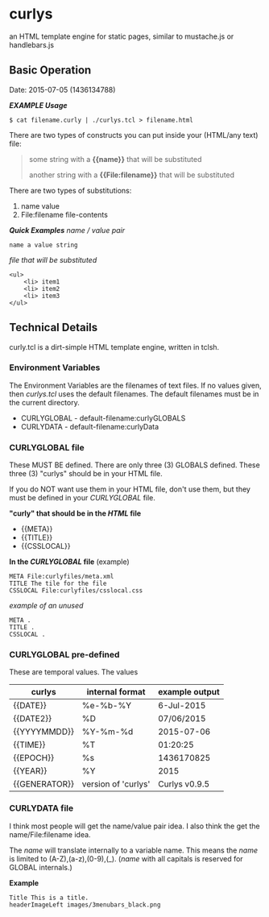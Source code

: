 # curlys #
an HTML template engine for static pages, similar to mustache.js or handlebars.js

## Basic Operation ##
Date: 2015-07-05 (1436134788)

***EXAMPLE Usage***
```
$ cat filename.curly | ./curlys.tcl > filename.html
```

There are two types of constructs you can put inside your (HTML/any text) file:
> some string with a **{{name}}** that will be substituted
>
> another string with a **{{File:filename}}** that will be substituted

There are two types of substitutions:

1. name value
2. File:filename file-contents

***Quick Examples***
*name / value pair*
```
name a value string
```

*file that will be substituted*
```
<ul>
	<li> item1
	<li> item2
	<li> item3
</ul>
```

## Technical Details ##
curly.tcl is a dirt-simple HTML template engine, written in tclsh.

### Environment Variables ###

The Environment Variables are the filenames of text files.
If no values given, then *curlys.tcl* uses the default filenames.
The default filenames must be in the current directory.

* CURLYGLOBAL - default-filename:curlyGLOBALS
* CURLYDATA   - default-filename:curlyData

### CURLYGLOBAL file ###

These MUST BE defined. There are only three (3) GLOBALS defined.
These three (3) "curlys" should be in your HTML file.

If you do NOT want use them in your HTML file, don't use them,
but they must be defined in your *CURLYGLOBAL* file.

**"curly" that should be in the *HTML* file**

* {{META}}
* {{TITLE}}
* {{CSSLOCAL}}

**In the *CURLYGLOBAL* file** (example)

```
META File:curlyfiles/meta.xml
TITLE The tile for the file
CSSLOCAL File:curlyfiles/csslocal.css
```

*example of an unused*

```
META .
TITLE .
CSSLOCAL .
```

### CURLYGLOBAL pre-defined ###

These are temporal values. The values 

curlys        | internal format | example output
--------------|-----------------|--------
{{DATE}}      | %e-%b-%Y        | 6-Jul-2015
{{DATE2}}     | %D              | 07/06/2015
{{YYYYMMDD}}  | %Y-%m-%d        | 2015-07-06
{{TIME}}      | %T              | 01:20:25
{{EPOCH}}     | %s              | 1436170825
{{YEAR}}      | %Y              | 2015
{{GENERATOR}} | version of 'curlys' | Curlys v0.9.5

### CURLYDATA file ###

I think most people will get the name/value pair idea. 
I also think the get the name/File:filename idea.

The *name* will translate internally to a variable name.
This means the *name* is limited to (A-Z),(a-z),(0-9),(_).
(*name* with all capitals is reserved for GLOBAL internals.)

**Example**

```
Title This is a title.
headerImageLeft images/3menubars_black.png
```
